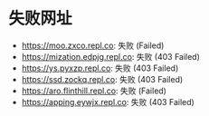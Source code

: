 # 失败网址
- https://moo.zxco.repl.co: 失败 (Failed)
- https://mization.edpjg.repl.co: 失败 (403
Failed)
- https://ys.pyxzp.repl.co: 失败 (403
Failed)
- https://ssd.zockq.repl.co: 失败 (403
Failed)
- https://aro.flinthill.repl.co: 失败 (Failed)
- https://apping.eywjx.repl.co: 失败 (403
Failed)
